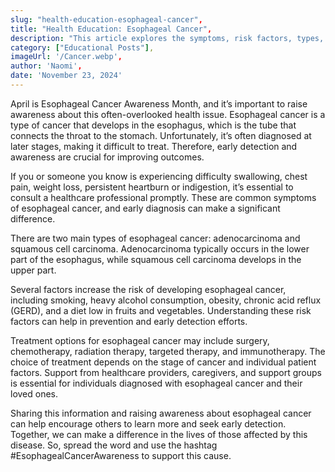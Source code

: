 ```yaml
---
slug: "health-education-esophageal-cancer",
title: "Health Education: Esophageal Cancer",
description: "This article explores the symptoms, risk factors, types, and treatments of esophageal cancer, urging early detection and empowering communities through knowledge and awareness.",
category: ["Educational Posts"],
imageUrl: '/Cancer.webp',
author: 'Naomi',
date: 'November 23, 2024'
---
```


April is Esophageal Cancer Awareness Month, and it’s important to raise awareness about this often-overlooked health issue. Esophageal cancer is a type of cancer that develops in the esophagus, which is the tube that connects the throat to the stomach. Unfortunately, it’s often diagnosed at later stages, making it difficult to treat. Therefore, early detection and awareness are crucial for improving outcomes.

If you or someone you know is experiencing difficulty swallowing, chest pain, weight loss, persistent heartburn or indigestion, it’s essential to consult a healthcare professional promptly. These are common symptoms of esophageal cancer, and early diagnosis can make a significant difference.

There are two main types of esophageal cancer: adenocarcinoma and squamous cell carcinoma. Adenocarcinoma typically occurs in the lower part of the esophagus, while squamous cell carcinoma develops in the upper part.

Several factors increase the risk of developing esophageal cancer, including smoking, heavy alcohol consumption, obesity, chronic acid reflux (GERD), and a diet low in fruits and vegetables. Understanding these risk factors can help in prevention and early detection efforts.

Treatment options for esophageal cancer may include surgery, chemotherapy, radiation therapy, targeted therapy, and immunotherapy. The choice of treatment depends on the stage of cancer and individual patient factors. Support from healthcare providers, caregivers, and support groups is essential for individuals diagnosed with esophageal cancer and their loved ones.

Sharing this information and raising awareness about esophageal cancer can help encourage others to learn more and seek early detection. Together, we can make a difference in the lives of those affected by this disease. So, spread the word and use the hashtag #EsophagealCancerAwareness to support this cause.